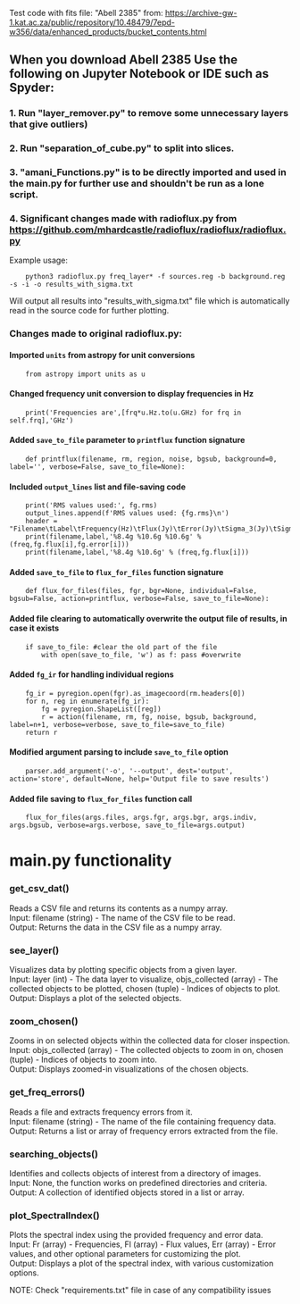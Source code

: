 Test code with fits file: "Abell 2385" from: https://archive-gw-1.kat.ac.za/public/repository/10.48479/7epd-w356/data/enhanced_products/bucket_contents.html

## When you download Abell 2385 Use the following on Jupyter Notebook or IDE such as Spyder:
### 1. Run "layer_remover.py" to remove some unnecessary layers that give outliers)
### 2. Run "separation_of_cube.py" to split into slices.
### 3. "amani_Functions.py" is to be directly imported and used in the main.py for further use and shouldn't be run as a lone script.

### 4. Significant changes made with radioflux.py from https://github.com/mhardcastle/radioflux/radioflux/radioflux.py

Example usage:

        python3 radioflux.py freq_layer* -f sources.reg -b background.reg -s -i -o results_with_sigma.txt

Will output all results into "results_with_sigma.txt" file which is automatically read in the source code for further plotting.

### Changes made to original radioflux.py:

#### Imported `units` from astropy for unit conversions
        from astropy import units as u

#### Changed frequency unit conversion to display frequencies in Hz
        print('Frequencies are',[frq*u.Hz.to(u.GHz) for frq in self.frq],'GHz')

#### Added `save_to_file` parameter to `printflux` function signature
        def printflux(filename, rm, region, noise, bgsub, background=0, label='', verbose=False, save_to_file=None):

#### Included `output_lines` list and file-saving code
        print('RMS values used:', fg.rms)
        output_lines.append(f'RMS values used: {fg.rms}\n')
        header = "Filename\tLabel\tFrequency(Hz)\tFlux(Jy)\tError(Jy)\tSigma_3(Jy)\tSigma_5(Jy)\n"
        print(filename,label,'%8.4g %10.6g %10.6g' % (freq,fg.flux[i],fg.error[i]))
        print(filename,label,'%8.4g %10.6g' % (freq,fg.flux[i]))

 #### Added `save_to_file` to `flux_for_files` function signature
        def flux_for_files(files, fgr, bgr=None, individual=False, bgsub=False, action=printflux, verbose=False, save_to_file=None):

#### Added file clearing to automatically overwrite the output file of results, in case it exists
        if save_to_file: #clear the old part of the file
            with open(save_to_file, 'w') as f: pass #overwrite

#### Added `fg_ir` for handling individual regions
        fg_ir = pyregion.open(fgr).as_imagecoord(rm.headers[0])
        for n, reg in enumerate(fg_ir):
            fg = pyregion.ShapeList([reg])
            r = action(filename, rm, fg, noise, bgsub, background, label=n+1, verbose=verbose, save_to_file=save_to_file)
        return r

#### Modified argument parsing to include `save_to_file` option
        parser.add_argument('-o', '--output', dest='output', action='store', default=None, help='Output file to save results')

#### Added file saving to `flux_for_files` function call
        flux_for_files(args.files, args.fgr, args.bgr, args.indiv, args.bgsub, verbose=args.verbose, save_to_file=args.output)

# main.py functionality

### get_csv_dat()
Reads a CSV file and returns its contents as a numpy array.\
Input: filename (string) - The name of the CSV file to be read.\
Output: Returns the data in the CSV file as a numpy array.

### see_layer()
Visualizes data by plotting specific objects from a given layer.\
Input: layer (int) - The data layer to visualize, objs_collected (array) - The collected objects to be plotted, chosen (tuple) - Indices of objects to plot. \
Output: Displays a plot of the selected objects.

### zoom_chosen()
Zooms in on selected objects within the collected data for closer inspection. \
Input: objs_collected (array) - The collected objects to zoom in on, chosen (tuple) - Indices of objects to zoom into. \
Output: Displays zoomed-in visualizations of the chosen objects.

### get_freq_errors()
Reads a file and extracts frequency errors from it.\
Input: filename (string) - The name of the file containing frequency data.\
Output: Returns a list or array of frequency errors extracted from the file.

### searching_objects()
Identifies and collects objects of interest from a directory of images.\
Input: None, the function works on predefined directories and criteria.\
Output: A collection of identified objects stored in a list or array.

### plot_SpectralIndex()
Plots the spectral index using the provided frequency and error data.\
Input: Fr (array) - Frequencies, Fl (array) - Flux values, Err (array) - Error values, and other optional parameters for customizing the plot. \
Output: Displays a plot of the spectral index, with various customization options.

NOTE: Check "requirements.txt" file in case of any compatibility issues
